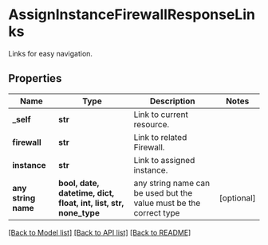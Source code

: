 # AssignInstanceFirewallResponseLinks

Links for easy navigation.

## Properties
Name | Type | Description | Notes
------------ | ------------- | ------------- | -------------
**_self** | **str** | Link to current resource. | 
**firewall** | **str** | Link to related Firewall. | 
**instance** | **str** | Link to assigned instance. | 
**any string name** | **bool, date, datetime, dict, float, int, list, str, none_type** | any string name can be used but the value must be the correct type | [optional]

[[Back to Model list]](../README.md#documentation-for-models) [[Back to API list]](../README.md#documentation-for-api-endpoints) [[Back to README]](../README.md)


